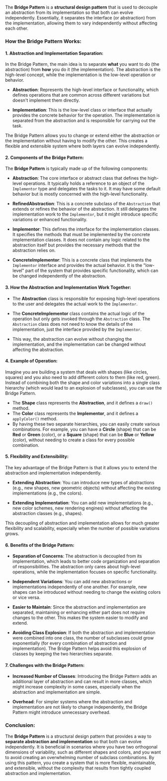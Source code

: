 The **Bridge Pattern** is a **structural design pattern** that is used to decouple an abstraction from its implementation so that both can evolve independently. Essentially, it separates the interface (or abstraction) from the implementation, allowing them to vary independently without affecting each other.

### **How the Bridge Pattern Works:**

#### **1. Abstraction and Implementation Separation:**
In the Bridge Pattern, the main idea is to separate **what** you want to do (the abstraction) from **how** you do it (the implementation). The abstraction is the high-level concept, while the implementation is the low-level operation or behavior.

- **Abstraction**: Represents the high-level interface or functionality, which defines operations that are common across different variations but doesn't implement them directly.

- **Implementation**: This is the low-level class or interface that actually provides the concrete behavior for the operation. The implementation is separated from the abstraction and is responsible for carrying out the task.

The Bridge Pattern allows you to change or extend either the abstraction or the implementation without having to modify the other. This creates a flexible and extensible system where both layers can evolve independently.

#### **2. Components of the Bridge Pattern:**

The **Bridge Pattern** is typically made up of the following components:

- **Abstraction**: The core interface or abstract class that defines the high-level operations. It typically holds a reference to an object of the `Implementor` type and delegates the tasks to it. It may have some default behavior but is mostly concerned with the high-level functionality.

- **RefinedAbstraction**: This is a concrete subclass of the `Abstraction` that extends or refines the behavior of the abstraction. It still delegates the implementation work to the `Implementor`, but it might introduce specific variations or enhanced functionality.

- **Implementor**: This defines the interface for the implementation classes. It specifies the methods that must be implemented by the concrete implementation classes. It does not contain any logic related to the abstraction itself but provides the necessary methods that the abstraction relies on.

- **ConcreteImplementor**: This is a concrete class that implements the `Implementor` interface and provides the actual behavior. It is the "low-level" part of the system that provides specific functionality, which can be changed independently of the abstraction.

#### **3. How the Abstraction and Implementation Work Together:**

- The **Abstraction** class is responsible for exposing high-level operations to the user and delegates the actual work to the `Implementor`.

- The **ConcreteImplementor** class contains the actual logic of the operation but only gets invoked through the `Abstraction` class. The `Abstraction` class does not need to know the details of the implementation, just the interface provided by the `Implementor`.

- This way, the abstraction can evolve without changing the implementation, and the implementation can be changed without affecting the abstraction.

#### **4. Example of Operation:**
Imagine you are building a system that deals with shapes (like circles, squares) and you also need to add different colors to them (like red, green). Instead of combining both the shape and color variations into a single class hierarchy (which would lead to an explosion of subclasses), you can use the Bridge Pattern.

- The **Shape** class represents the **Abstraction**, and it defines a `draw()` method.
- The **Color** class represents the **Implementor**, and it defines a `applyColor()` method.
- By having these two separate hierarchies, you can easily create various combinations. For example, you can have a **Circle** (shape) that can be **Red** or **Green** (color), or a **Square** (shape) that can be **Blue** or **Yellow** (color), without needing to create a class for every possible combination.

#### **5. Flexibility and Extensibility:**
The key advantage of the Bridge Pattern is that it allows you to extend the abstraction and implementation independently.

- **Extending Abstraction**: You can introduce new types of abstractions (e.g., new shapes, new geometric objects) without affecting the existing implementations (e.g., the colors).

- **Extending Implementation**: You can add new implementations (e.g., new color schemes, new rendering engines) without affecting the abstraction classes (e.g., shapes).

This decoupling of abstraction and implementation allows for much greater flexibility and scalability, especially when the number of possible variations grows.

#### **6. Benefits of the Bridge Pattern:**

- **Separation of Concerns**: The abstraction is decoupled from its implementation, which leads to better code organization and separation of responsibilities. The abstraction only cares about high-level operations, while the implementation focuses on specific functionality.

- **Independent Variations**: You can add new abstractions or implementations independently of one another. For example, new shapes can be introduced without needing to change the existing colors or vice versa.

- **Easier to Maintain**: Since the abstraction and implementation are separated, maintaining or enhancing either part does not require changes to the other. This makes the system easier to modify and extend.

- **Avoiding Class Explosion**: If both the abstraction and implementation were combined into one class, the number of subclasses could grow exponentially (for every combination of abstraction and implementation). The Bridge Pattern helps avoid this explosion of classes by keeping the two hierarchies separate.

#### **7. Challenges with the Bridge Pattern:**

- **Increased Number of Classes**: Introducing the Bridge Pattern adds an additional layer of abstraction and can result in more classes, which might increase complexity in some cases, especially when the abstraction and implementation are simple.

- **Overhead**: For simpler systems where the abstraction and implementation are not likely to change independently, the Bridge Pattern might introduce unnecessary overhead.

### **Conclusion:**
The **Bridge Pattern** is a structural design pattern that provides a way to **separate abstraction and implementation** so that both can evolve independently. It is beneficial in scenarios where you have two orthogonal dimensions of variability, such as different shapes and colors, and you want to avoid creating an overwhelming number of subclass combinations. By using this pattern, you create a system that is more flexible, maintainable, and extensible, without the complexity that results from tightly coupled abstraction and implementation.